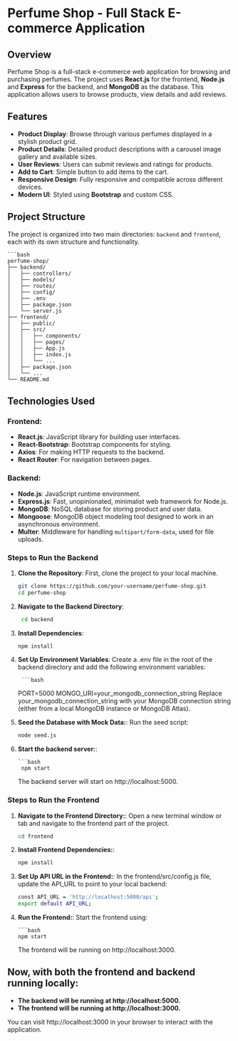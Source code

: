 # Perfume Shop - Full Stack E-commerce Application

## Overview

Perfume Shop is a full-stack e-commerce web application for browsing and purchasing perfumes. The project uses **React.js** for the frontend, **Node.js** and **Express** for the backend, and **MongoDB** as the database. This application allows users to browse products, view details and add reviews.

## Features

- **Product Display**: Browse through various perfumes displayed in a stylish product grid.
- **Product Details**: Detailed product descriptions with a carousel image gallery and available sizes.
- **User Reviews**: Users can submit reviews and ratings for products.
- **Add to Cart**: Simple button to add items to the cart.
- **Responsive Design**: Fully responsive and compatible across different devices.
- **Modern UI**: Styled using **Bootstrap** and custom CSS.

## Project Structure

The project is organized into two main directories: `backend` and `frontend`, each with its own structure and functionality.

    ```bash
    perfume-shop/
    ├── backend/
    │   ├── controllers/
    │   ├── models/
    │   ├── routes/
    │   ├── config/
    │   ├── .env
    │   ├── package.json
    │   └── server.js
    ├── frontend/
    │   ├── public/
    │   ├── src/
    │   │   ├── components/
    │   │   ├── pages/
    │   │   ├── App.js
    │   │   ├── index.js
    │   │   └── ...
    │   ├── package.json
    │   └── ...
    └── README.md

## Technologies Used

### Frontend:

- **React.js**: JavaScript library for building user interfaces.
- **React-Bootstrap**: Bootstrap components for styling.
- **Axios**: For making HTTP requests to the backend.
- **React Router**: For navigation between pages.

### Backend:

- **Node.js**: JavaScript runtime environment.
- **Express.js**: Fast, unopinionated, minimalist web framework for Node.js.
- **MongoDB**: NoSQL database for storing product and user data.
- **Mongoose**: MongoDB object modeling tool designed to work in an asynchronous environment.
- **Multer**: Middleware for handling `multipart/form-data`, used for file uploads.

### Steps to Run the Backend

1.  **Clone the Repository**:
    First, clone the project to your local machine.

    ```bash
    git clone https://github.com/your-username/perfume-shop.git
    cd perfume-shop

    ```

2.  **Navigate to the Backend Directory**:

    ```bash
     cd backend

    ```

3.  **Install Dependencies**:

    ```bash
    npm install

    ```

4.  **Set Up Environment Variables**:
    Create a .env file in the root of the backend directory and add the following environment variables:

         ```bash

    PORT=5000
    MONGO_URI=your_mongodb_connection_string
    Replace your_mongodb_connection_string with your MongoDB connection string (either from a local MongoDB instance or MongoDB Atlas).

5.  **Seed the Database with Mock Data:**:
    Run the seed script:

    ```bash
    node seed.js

    ```

6.  **Start the backend server:**:

        ```bash
         npm start

    The backend server will start on http://localhost:5000.

### Steps to Run the Frontend

1.  **Navigate to the Frontend Directory:**:
    Open a new terminal window or tab and navigate to the frontend part of the project.

    ```bash
    cd frontend

    ```

2.  **Install Frontend Dependencies:**:

    ```bash
    npm install

    ```

3.  **Set Up API URL in the Frontend:**:
    In the frontend/src/config.js file, update the API_URL to point to your local backend:

    ```bash
    const API_URL = 'http://localhost:5000/api';
    export default API_URL;

    ```

4.  **Run the Frontend:**:
    Start the frontend using:

        ```bash
        npm start

    The frontend will be running on http://localhost:3000.

## Now, with both the frontend and backend running locally:

- **The backend will be running at http://localhost:5000.**
- **The frontend will be running at http://localhost:3000.**

You can visit http://localhost:3000 in your browser to interact with the application.
